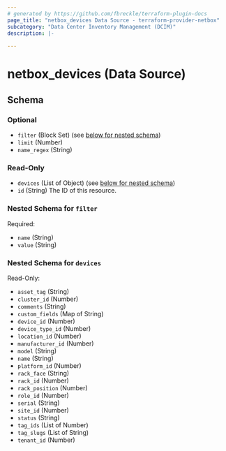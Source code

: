 ```yaml
---
# generated by https://github.com/fbreckle/terraform-plugin-docs
page_title: "netbox_devices Data Source - terraform-provider-netbox"
subcategory: "Data Center Inventory Management (DCIM)"
description: |-
  
---
```


# netbox_devices (Data Source)





<!-- schema generated by tfplugindocs -->
## Schema

### Optional

- `filter` (Block Set) (see [below for nested schema](#nestedblock--filter))
- `limit` (Number)
- `name_regex` (String)

### Read-Only

- `devices` (List of Object) (see [below for nested schema](#nestedatt--devices))
- `id` (String) The ID of this resource.

<a id="nestedblock--filter"></a>
### Nested Schema for `filter`

Required:

- `name` (String)
- `value` (String)


<a id="nestedatt--devices"></a>
### Nested Schema for `devices`

Read-Only:

- `asset_tag` (String)
- `cluster_id` (Number)
- `comments` (String)
- `custom_fields` (Map of String)
- `device_id` (Number)
- `device_type_id` (Number)
- `location_id` (Number)
- `manufacturer_id` (Number)
- `model` (String)
- `name` (String)
- `platform_id` (Number)
- `rack_face` (String)
- `rack_id` (Number)
- `rack_position` (Number)
- `role_id` (Number)
- `serial` (String)
- `site_id` (Number)
- `status` (String)
- `tag_ids` (List of Number)
- `tag_slugs` (List of String)
- `tenant_id` (Number)


